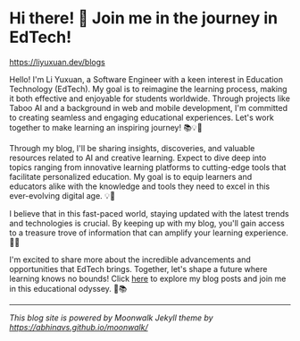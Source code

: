 # Hi there! 🙌 Join me in the journey in EdTech!

https://liyuxuan.dev/blogs

Hello! I'm Li Yuxuan, a Software Engineer with a keen interest in Education Technology (EdTech). My goal is to reimagine the learning process, making it both effective and enjoyable for students worldwide. Through projects like Taboo AI and a background in web and mobile development, I'm committed to creating seamless and engaging educational experiences. Let's work together to make learning an inspiring journey! 📚💡🌟

Through my blog, I'll be sharing insights, discoveries, and valuable resources related to AI and creative learning. Expect to dive deep into topics ranging from innovative learning platforms to cutting-edge tools that facilitate personalized education. My goal is to equip learners and educators alike with the knowledge and tools they need to excel in this ever-evolving digital age. 💡🔧

I believe that in this fast-paced world, staying updated with the latest trends and technologies is crucial. By keeping up with my blog, you'll gain access to a treasure trove of information that can amplify your learning experience. 🚀📰

I'm excited to share more about the incredible advancements and opportunities that EdTech brings. Together, let's shape a future where learning knows no bounds! Click [here](https://liyuxuan.dev/blogs/blog) to explore my blog posts and join me in this educational odyssey. 🌟📚

---

_This blog site is powered by Moonwalk Jekyll theme by https://abhinavs.github.io/moonwalk/_
